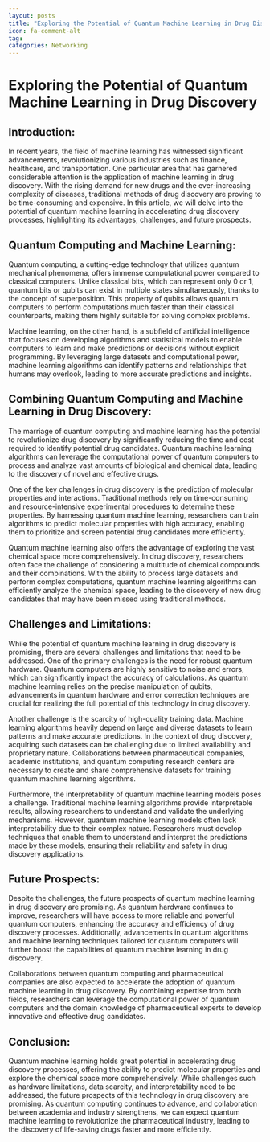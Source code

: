 ```yaml
---
layout: posts
title: "Exploring the Potential of Quantum Machine Learning in Drug Discovery"
icon: fa-comment-alt
tag:      
categories: Networking
---
```



# Exploring the Potential of Quantum Machine Learning in Drug Discovery

## Introduction:
In recent years, the field of machine learning has witnessed significant advancements, revolutionizing various industries such as finance, healthcare, and transportation. One particular area that has garnered considerable attention is the application of machine learning in drug discovery. With the rising demand for new drugs and the ever-increasing complexity of diseases, traditional methods of drug discovery are proving to be time-consuming and expensive. In this article, we will delve into the potential of quantum machine learning in accelerating drug discovery processes, highlighting its advantages, challenges, and future prospects.

## Quantum Computing and Machine Learning:
Quantum computing, a cutting-edge technology that utilizes quantum mechanical phenomena, offers immense computational power compared to classical computers. Unlike classical bits, which can represent only 0 or 1, quantum bits or qubits can exist in multiple states simultaneously, thanks to the concept of superposition. This property of qubits allows quantum computers to perform computations much faster than their classical counterparts, making them highly suitable for solving complex problems.

Machine learning, on the other hand, is a subfield of artificial intelligence that focuses on developing algorithms and statistical models to enable computers to learn and make predictions or decisions without explicit programming. By leveraging large datasets and computational power, machine learning algorithms can identify patterns and relationships that humans may overlook, leading to more accurate predictions and insights.

## Combining Quantum Computing and Machine Learning in Drug Discovery:
The marriage of quantum computing and machine learning has the potential to revolutionize drug discovery by significantly reducing the time and cost required to identify potential drug candidates. Quantum machine learning algorithms can leverage the computational power of quantum computers to process and analyze vast amounts of biological and chemical data, leading to the discovery of novel and effective drugs.

One of the key challenges in drug discovery is the prediction of molecular properties and interactions. Traditional methods rely on time-consuming and resource-intensive experimental procedures to determine these properties. By harnessing quantum machine learning, researchers can train algorithms to predict molecular properties with high accuracy, enabling them to prioritize and screen potential drug candidates more efficiently.

Quantum machine learning also offers the advantage of exploring the vast chemical space more comprehensively. In drug discovery, researchers often face the challenge of considering a multitude of chemical compounds and their combinations. With the ability to process large datasets and perform complex computations, quantum machine learning algorithms can efficiently analyze the chemical space, leading to the discovery of new drug candidates that may have been missed using traditional methods.

## Challenges and Limitations:
While the potential of quantum machine learning in drug discovery is promising, there are several challenges and limitations that need to be addressed. One of the primary challenges is the need for robust quantum hardware. Quantum computers are highly sensitive to noise and errors, which can significantly impact the accuracy of calculations. As quantum machine learning relies on the precise manipulation of qubits, advancements in quantum hardware and error correction techniques are crucial for realizing the full potential of this technology in drug discovery.

Another challenge is the scarcity of high-quality training data. Machine learning algorithms heavily depend on large and diverse datasets to learn patterns and make accurate predictions. In the context of drug discovery, acquiring such datasets can be challenging due to limited availability and proprietary nature. Collaborations between pharmaceutical companies, academic institutions, and quantum computing research centers are necessary to create and share comprehensive datasets for training quantum machine learning algorithms.

Furthermore, the interpretability of quantum machine learning models poses a challenge. Traditional machine learning algorithms provide interpretable results, allowing researchers to understand and validate the underlying mechanisms. However, quantum machine learning models often lack interpretability due to their complex nature. Researchers must develop techniques that enable them to understand and interpret the predictions made by these models, ensuring their reliability and safety in drug discovery applications.

## Future Prospects:
Despite the challenges, the future prospects of quantum machine learning in drug discovery are promising. As quantum hardware continues to improve, researchers will have access to more reliable and powerful quantum computers, enhancing the accuracy and efficiency of drug discovery processes. Additionally, advancements in quantum algorithms and machine learning techniques tailored for quantum computers will further boost the capabilities of quantum machine learning in drug discovery.

Collaborations between quantum computing and pharmaceutical companies are also expected to accelerate the adoption of quantum machine learning in drug discovery. By combining expertise from both fields, researchers can leverage the computational power of quantum computers and the domain knowledge of pharmaceutical experts to develop innovative and effective drug candidates.

## Conclusion:
Quantum machine learning holds great potential in accelerating drug discovery processes, offering the ability to predict molecular properties and explore the chemical space more comprehensively. While challenges such as hardware limitations, data scarcity, and interpretability need to be addressed, the future prospects of this technology in drug discovery are promising. As quantum computing continues to advance, and collaboration between academia and industry strengthens, we can expect quantum machine learning to revolutionize the pharmaceutical industry, leading to the discovery of life-saving drugs faster and more efficiently.
